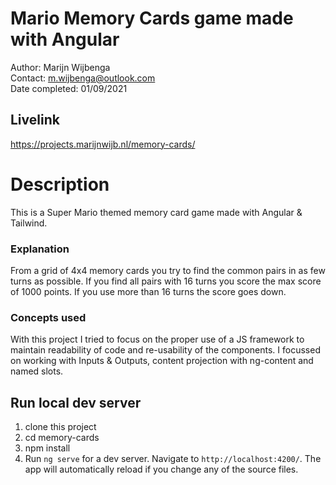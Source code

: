 # Mario Memory Cards game made with Angular

Author: Marijn Wijbenga  
Contact: m.wijbenga@outlook.com  
Date completed: 01/09/2021

## Livelink

https://projects.marijnwijb.nl/memory-cards/

# Description

This is a Super Mario themed memory card game made with Angular & Tailwind.

### Explanation
From a grid of 4x4 memory cards you try to find the common pairs in as few turns
as possible. If you find all pairs with 16 turns you score the max score of 1000 points.  If you use more than 16 turns the score goes down. 

### Concepts used
With this project I tried to focus on the proper use of a JS framework to maintain readability of code and re-usability of the components.
I focussed on working with Inputs & Outputs, content projection with ng-content and named slots.


## Run local dev server
1. clone this project  
2. cd memory-cards
3. npm install   
4. Run `ng serve` for a dev server. Navigate to `http://localhost:4200/`. 
The app will automatically reload if you change any of the source files.
